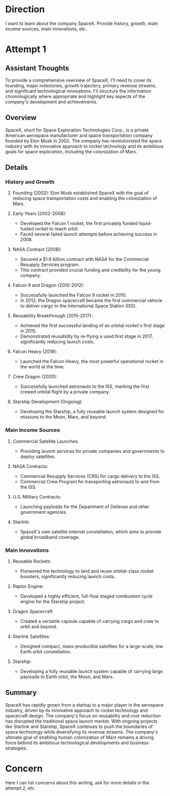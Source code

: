 # Direction
I want to learn about the company SpaceX.
Provide history, growth, main income sources, main innovations, etc.
# Attempt 1

## Assistant Thoughts
<draft>
To provide a comprehensive overview of SpaceX, I'll need to cover its founding, major milestones, growth trajectory, primary revenue streams, and significant technological innovations. I'll structure the information chronologically where appropriate and highlight key aspects of the company's development and achievements.
</draft>

## Overview

SpaceX, short for Space Exploration Technologies Corp., is a private American aerospace manufacturer and space transportation company founded by Elon Musk in 2002. The company has revolutionized the space industry with its innovative approach to rocket technology and its ambitious goals for space exploration, including the colonization of Mars.

## Details

### History and Growth

1. Founding (2002): Elon Musk established SpaceX with the goal of reducing space transportation costs and enabling the colonization of Mars.

2. Early Years (2002-2008):
   - Developed the Falcon 1 rocket, the first privately funded liquid-fueled rocket to reach orbit.
   - Faced several failed launch attempts before achieving success in 2008.

3. NASA Contract (2008):
   - Secured a $1.6 billion contract with NASA for the Commercial Resupply Services program.
   - This contract provided crucial funding and credibility for the young company.

4. Falcon 9 and Dragon (2010-2012):
   - Successfully launched the Falcon 9 rocket in 2010.
   - In 2012, the Dragon spacecraft became the first commercial vehicle to deliver cargo to the International Space Station (ISS).

5. Reusability Breakthrough (2015-2017):
   - Achieved the first successful landing of an orbital rocket's first stage in 2015.
   - Demonstrated reusability by re-flying a used first stage in 2017, significantly reducing launch costs.

6. Falcon Heavy (2018):
   - Launched the Falcon Heavy, the most powerful operational rocket in the world at the time.

7. Crew Dragon (2020):
   - Successfully launched astronauts to the ISS, marking the first crewed orbital flight by a private company.

8. Starship Development (Ongoing):
   - Developing the Starship, a fully reusable launch system designed for missions to the Moon, Mars, and beyond.

### Main Income Sources

1. Commercial Satellite Launches:
   - Providing launch services for private companies and governments to deploy satellites.

2. NASA Contracts:
   - Commercial Resupply Services (CRS) for cargo delivery to the ISS.
   - Commercial Crew Program for transporting astronauts to and from the ISS.

3. U.S. Military Contracts:
   - Launching payloads for the Department of Defense and other government agencies.

4. Starlink:
   - SpaceX's own satellite internet constellation, which aims to provide global broadband coverage.

### Main Innovations

1. Reusable Rockets:
   - Pioneered the technology to land and reuse orbital-class rocket boosters, significantly reducing launch costs.

2. Raptor Engine:
   - Developed a highly efficient, full-flow staged combustion cycle engine for the Starship project.

3. Dragon Spacecraft:
   - Created a versatile capsule capable of carrying cargo and crew to orbit and beyond.

4. Starlink Satellites:
   - Designed compact, mass-producible satellites for a large-scale, low Earth orbit constellation.

5. Starship:
   - Developing a fully reusable launch system capable of carrying large payloads to Earth orbit, the Moon, and Mars.

## Summary

SpaceX has rapidly grown from a startup to a major player in the aerospace industry, driven by its innovative approach to rocket technology and spacecraft design. The company's focus on reusability and cost reduction has disrupted the traditional space launch market. With ongoing projects like Starlink and Starship, SpaceX continues to push the boundaries of space technology while diversifying its revenue streams. The company's ultimate goal of enabling human colonization of Mars remains a driving force behind its ambitious technological developments and business strategies.

# Concern
Here I can list concerns about this writing, ask for more details in the attempt 2, etc.